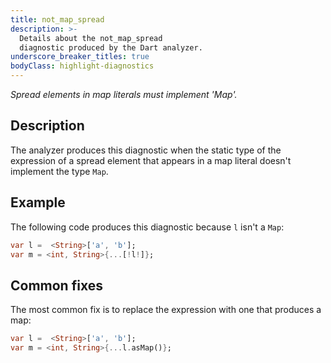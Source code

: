 ```yaml
---
title: not_map_spread
description: >-
  Details about the not_map_spread
  diagnostic produced by the Dart analyzer.
underscore_breaker_titles: true
bodyClass: highlight-diagnostics
---
```


_Spread elements in map literals must implement 'Map'._

## Description

The analyzer produces this diagnostic when the static type of the
expression of a spread element that appears in a map literal doesn't
implement the type `Map`.

## Example

The following code produces this diagnostic because `l` isn't a `Map`:

```dart
var l =  <String>['a', 'b'];
var m = <int, String>{...[!l!]};
```

## Common fixes

The most common fix is to replace the expression with one that produces a
map:

```dart
var l =  <String>['a', 'b'];
var m = <int, String>{...l.asMap()};
```
